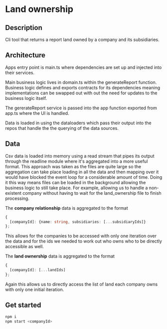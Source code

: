 # Land ownership
## Description
Cli tool that returns a report land owned by a company and its subsidiaries.
## Architecture
Apps entry point is main.ts where dependencies are set up and injected into their services.

Main business logic lives in domain.ts within the generateReport function. Business logic defines and exports contracts for its dependencies meaning implementations can be swapped out with out the need for updates to the business logic itself. 

The gererateReport service is passed into the app function exported from app.ts where the UI is handled.

Data is loaded in using the dataloaders which pass their output into the repos that handle the
the querying of the data sources.

## Data
Csv data is loaded into memory using a read stream that pipes its output through the readline module where it's aggregated into a more useful format. This approach was taken as the files are quite large so the aggregation can take place loading in all the data and then mapping over it would have blocked the event loop for a considerable amount of time. Doing it this way means files can be loaded in the background allowing the business logic to still take place. For example, allowing us to handle a non-existent company without having to wait for the land_ownership file to finish processing.

The **company relationship** data is aggregated to the format 
```ts
{
  [companyId]: {name: string, subsidiaries: [...subsidiaryIds]}
};
```
This allows for the companies to be accessed with only one iteration over the data and for the ids we needed to work out who owns who to be directly accessible as well.

The **land ownership** data is aggregated to the format
```ts
{
  [companyId]: [...landIds]
};
```
Again this allows us to directly access the list of land each company owns with only one initial iteration.


## Get started
```sh
npm i
npm start <companyId>
```




